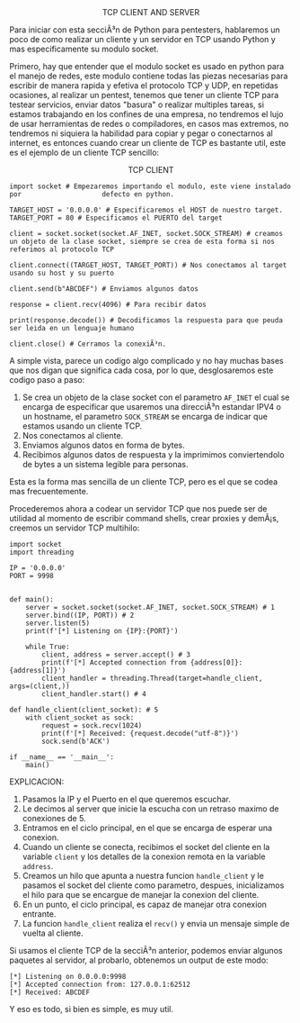 ﻿<div style="text-align: center;">
	TCP CLIENT AND SERVER
</div>


Para iniciar con esta secciÃ³n de Python para pentesters, hablaremos un poco de como realizar un cliente y un servidor en TCP usando Python y mas especificamente su modulo socket.

Primero, hay que entender que el modulo socket es usado en python para el manejo de redes, este modulo contiene todas las piezas necesarias para escribir de manera rapida y efetiva el protocolo TCP y UDP, en repetidas ocasiones, al realizar un pentest, tenemos que tener un cliente TCP para testear servicios, enviar datos "basura" o realizar multiples tareas, si estamos trabajando en los confines de una empresa, no tendremos el lujo de usar herramientas de redes o compiladores, en casos mas extremos, no tendremos ni siquiera la habilidad para copiar y pegar o conectarnos al internet, es entonces cuando crear un cliente de TCP es bastante util, este es el ejemplo de un cliente TCP sencillo:


<div style="text-align: center;"> TCP CLIENT
</div>

```run-python
import socket # Empezaremos importando el modulo, este viene instalado por                    defecto en python.

TARGET_HOST = '0.0.0.0' # Especificaremos el HOST de nuestro target.
TARGET_PORT = 80 # Especificamos el PUERTO del target

client = socket.socket(socket.AF_INET, socket.SOCK_STREAM) # creamos un objeto de la clase socket, siempre se crea de esta forma si nos referimos al protocolo TCP

client.connect((TARGET_HOST, TARGET_PORT)) # Nos conectamos al target usando su host y su puerto

client.send(b"ABCDEF") # Enviamos algunos datos

response = client.recv(4096) # Para recibir datos

print(response.decode()) # Decodificamos la respuesta para que peuda ser leida en un lenguaje humano

client.close() # Cerramos la conexiÃ³n.
```


A simple vista, parece un codigo algo complicado y no hay muchas bases que nos digan que significa cada cosa, por lo que, desglosaremos este codigo paso a paso: 

1. Se crea un objeto de la clase socket con el parametro `AF_INET` el cual se encarga de especificar que usaremos una direcciÃ³n estandar IPV4 o un hostname, el parametro `SOCK_STREAM` se encarga de indicar que estamos usando un cliente TCP.
2. Nos conectamos al cliente.
3. Enviamos algunos datos en forma de bytes.
4. Recibimos algunos datos de respuesta y la imprimimos conviertendolo de bytes a un sistema legible para personas.

Esta es la forma mas sencilla de un cliente TCP, pero es el que se codea mas frecuentemente.


Procederemos ahora a codear un servidor TCP que nos puede ser de utilidad al momento de escribir command shells, crear proxies y demÃ¡s, creemos un servidor TCP multihilo:

```run-python
import socket
import threading

IP = '0.0.0.0'
PORT = 9998


def main():
    server = socket.socket(socket.AF_INET, socket.SOCK_STREAM) # 1
    server.bind((IP, PORT)) # 2
    server.listen(5)
    print(f'[*] Listening on {IP}:{PORT}')

    while True:
        client, address = server.accept() # 3
        print(f'[*] Accepted connection from {address[0]}:{address[1]}')
	    client_handler = threading.Thread(target=handle_client,                                                      args=(client,))
        client_handler.start() # 4

def handle_client(client_socket): # 5
    with client_socket as sock:
        request = sock.recv(1024)
        print(f'[*] Received: {request.decode("utf-8")}')
        sock.send(b'ACK')

if __name__ == '__main__':
    main()
```


EXPLICACION:

1. Pasamos la IP y el Puerto en el que queremos escuchar.
2. Le decimos al server que inicie la escucha con un retraso maximo de conexiones de 5.
3. Entramos en el ciclo principal, en el que se encarga de esperar una conexion.
4. Cuando un cliente se conecta, recibimos el socket del cliente en la variable `client` y los detalles de la conexion remota en la variable `address`.
5. Creamos un hilo que apunta a nuestra funcion `handle_client` y le pasamos el socket del cliente como parametro, despues, inicializamos el hilo para que se encargue de manejar la conexion del cliente.
6. En un punto, el ciclo principal, es capaz de manejar otra conexion entrante.
7. La funcion `handle_client` realiza el `recv()` y envia un mensaje simple de vuelta al cliente.

Si usamos el cliente TCP de la secciÃ³n anterior, podemos enviar algunos paquetes al servidor, al probarlo, obtenemos un output de este modo:

```
[*] Listening on 0.0.0.0:9998
[*] Accepted connection from: 127.0.0.1:62512
[*] Received: ABCDEF
```

Y eso es todo, si bien es simple, es muy util.
